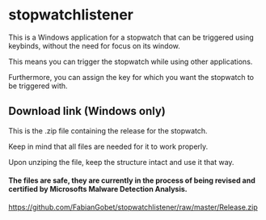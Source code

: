# stopwatchlistener

This is a Windows application for a stopwatch that can be triggered using keybinds, without the need for focus on its window. 

This means you can trigger the stopwatch while using other applications. 

Furthermore, you can assign the key for which you want the stopwatch to be triggered with.

## Download link (Windows only) 

This is the .zip file containing the release for the stopwatch. 

Keep in mind that all files are needed for it to work properly. 

Upon unziping the file, keep the structure intact and use it that way.

#### The files are safe, they are currently in the process of being revised and certified by Microsofts Malware Detection Analysis.

https://github.com/FabianGobet/stopwatchlistener/raw/master/Release.zip
